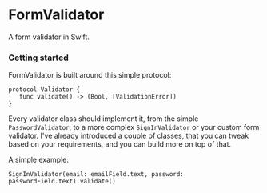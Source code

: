 FormValidator
=============

A form validator in Swift.

### Getting started

FormValidator is built around this simple protocol:

```
protocol Validator {
   func validate() -> (Bool, [ValidationError])
}
```
Every validator class should implement it, from the simple `PasswordValidator`, to a more complex `SignInValidator` or your custom form validator.
I've already introduced a couple of classes, that you can tweak based on your requirements, and you can build more on top of that.

A simple example:

```
SignInValidator(email: emailField.text, password: passwordField.text).validate()
```





